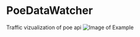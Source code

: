 # PoeDataWatcher
Traffic vizualization of poe api
![Image of Example](http://s01.geekpic.net/di-L4LCRD.png)
